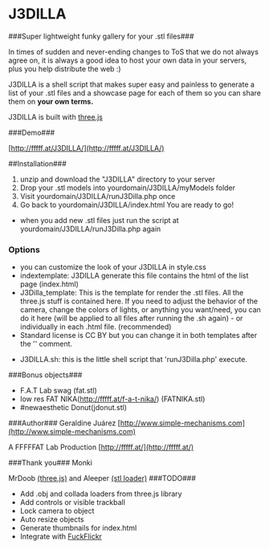 J3DILLA
=======

###Super lightweight funky gallery for your .stl files###

In times of sudden and never-ending changes to ToS that we do not always agree on, it is always a good idea to host your own data in your servers, plus you help distribute the web :)

J3DILLA is a shell script that makes super easy and painless to generate a list of your .stl files and a showcase page for each of them so you can share them on **your own terms.**

J3DILLA is built with [three.js](https://github.com/mrdoob/three.js/)

###Demo###

[http://fffff.at/J3DILLA/](http://fffff.at/J3DILLA/)

##Installation###
1. unzip and download the "J3DILLA" directory to your server
2. Drop your .stl models into yourdomain/J3DILLA/myModels folder
3. Visit yourdomain/J3DILLA/runJ3Dilla.php once
4. Go back to yourdomain/J3DILLA/index.html 
You are ready to go!

* when you add new .stl files just run the script at yourdomain/J3DILLA/runJ3Dilla.php again


### Options ###
* you can customize the look of your J3DILLA in style.css
* indextemplate: J3DILLA generate this file contains the html of the list page (index.html)
* J3Dilla_template: This is the template for render the .stl files. All the three.js stuff is contained here.  If you need to adjust the behavior of the camera, change the colors of lights, or anything you want/need, you can do it here (will be applied to all files after running the .sh again) -  or individually in each .html file. (recommended)
* Standard license is CC BY but you can change it in both templates after the '<!Change you license here>' comment.
- J3DILLA.sh: this is the little shell script that 'runJ3Dilla.php' execute.

###Bonus objects###

- F.A.T Lab swag (fat.stl)
- low res FAT NIKA(http://fffff.at/f-a-t-nika/) (FATNIKA.stl)
- #newaesthetic Donut(jdonut.stl)

###Author###
Geraldine Juárez [http://www.simple-mechanisms.com](http://www.simple-mechanisms.com)

A FFFFFAT Lab Production
[http://fffff.at/](http://fffff.at/)

###Thank you###
Monki 

MrDoob [(three.js)](https://github.com/mrdoob/three.js) and Aleeper [(stl loader)](https://github.com/aleeper/three.js/tree/stl_loader
)
###TODO###
* Add .obj and collada loaders from three.js library
* Add controls or visible trackball
* Lock camera to object
* Auto resize objects
* Generate thumbnails for index.html
* Integrate with [FuckFlickr](https://github.com/jamiew/fuckflickr)
